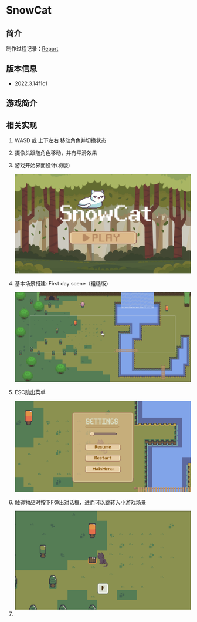 # SnowCat
## 简介

制作过程记录：[Report](./Reports/SnowCat.md)

## 版本信息

+ 2022.3.14f1c1

## 游戏简介

## 相关实现

1. WASD 或 上下左右 移动角色并切换状态

2. 摄像头跟随角色移动，并有平滑效果

3. 游戏开始界面设计(初版)

   <img src=".\Reports\readmeAsserts\StartGameScene.png" alt="image-20231215224924146" />

4. 基本场景搭建: First day scene（粗糙版）

   <img src=".\Reports\readmeAsserts\FristDayScene.png" alt="image-20231215213324479"  />

   

5. ESC跳出菜单

   <img src=".\Reports\readmeAsserts\Menu.png" alt="image-20231216205457201" />

6. 触碰物品时按下F弹出对话框，进而可以跳转入小游戏场景

   <img src=".\Reports\readmeAsserts\LoadGameScene.png" alt="image-20231216233957491" />

7. 

   
